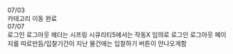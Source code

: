 07/03    
카테고리 이동 완료     
07/07    
로그인 로그아웃 헤더는 시프링 시큐리티5에서는 작동X 임의로 로그인 로그아웃 페이지를 따로만듬/입찰기간이 지난 물건에는 입찰하기 버튼이 안나오게함
